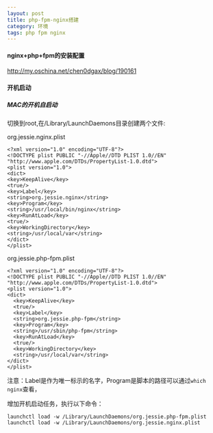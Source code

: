 ```yaml
---
layout: post
title: php-fpm-nginx搭建 
category: 环境
tags: php fpm nginx
---
```


#### nginx+php+fpm的安装配置

<http://my.oschina.net/chen0dgax/blog/190161>


####  开机启动

##### MAC的开机自启动

切换到root,在/Library/LaunchDaemons目录创建两个文件:

org.jessie.nginx.plist 

    <?xml version="1.0" encoding="UTF-8"?>
    <!DOCTYPE plist PUBLIC "-//Apple//DTD PLIST 1.0//EN" "http://www.apple.com/DTDs/PropertyList-1.0.dtd">
    <plist version="1.0">
    <dict>
    <key>KeepAlive</key>
    <true/>
    <key>Label</key>
    <string>org.jessie.nginx</string>
    <key>Program</key>
    <string>/usr/local/bin/nginx</string>
    <key>RunAtLoad</key>
    <true/>
    <key>WorkingDirectory</key>
    <string>/usr/local/var</string>
    </dict>
    </plist>

org.jessie.php-fpm.plist 

    <?xml version="1.0" encoding="UTF-8"?>
    <!DOCTYPE plist PUBLIC "-//Apple//DTD PLIST 1.0//EN" "http://www.apple.com/DTDs/PropertyList-1.0.dtd">
    <plist version="1.0">
    <dict>
      <key>KeepAlive</key>
      <true/>
      <key>Label</key>
      <string>org.jessie.php-fpm</string>
      <key>Program</key>
      <string>/usr/sbin/php-fpm</string>
      <key>RunAtLoad</key>
      <true/>
      <key>WorkingDirectory</key>
      <string>/usr/local/var</string>
    </dict>
    </plist>

注意：Label是作为唯一标示的名字，Program是脚本的路径可以通过`which nginx`查看，

增加开机启动任务，执行以下命令：

    launchctl load -w /Library/LaunchDaemons/org.jessie.php-fpm.plist
    launchctl load -w /Library/LaunchDaemons/org.jessie.nginx.plist

